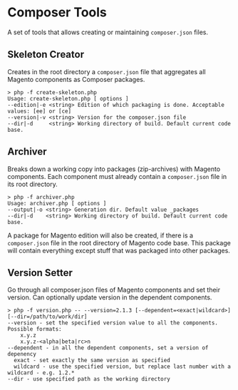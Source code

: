 Composer Tools
==============

A set of tools that allows creating or maintaining `composer.json` files.

Skeleton Creator
---

Creates in the root directory a `composer.json` file that aggregates all Magento components as Composer packages.

```shell
> php -f create-skeleton.php
Usage: create-skeleton.php [ options ]
--edition|-e <string> Edition of which packaging is done. Acceptable values: [ee] or [ce]
--version|-v <string> Version for the composer.json file
--dir|-d     <string> Working directory of build. Default current code base.

```

Archiver
---

Breaks down a working copy into packages (zip-archives) with Magento components. Each component must already contain a `composer.json` file in its root directory.

```shell
> php -f archiver.php
Usage: archiver.php [ options ]
--output|-o <string> Generation dir. Default value _packages
--dir|-d    <string> Working directory of build. Default current code base.

```

A package for Magento edition will also be created, if there is a `composer.json` file in the root directory of Magento code base. This package will contain everything except stuff that was packaged into other packages.

Version Setter
---

Go through all composer.json files of Magento components and set their version. Can optionally update version in the dependent components.

```shell
> php -f version.php -- --version=2.1.3 [--dependent=<exact|wildcard>] [--dir=/path/to/work/dir]
--version - set the specified version value to all the components. Possible formats:
    x.y.z
    x.y.z-<alpha|beta|rc>n
--dependent - in all the dependent components, set a version of depenency
  exact - set exactly the same version as specified
  wildcard - use the specified version, but replace last number with a wildcard - e.g. 1.2.*
--dir - use specified path as the working directory

```
